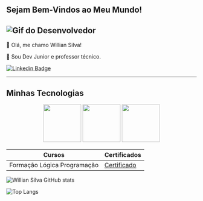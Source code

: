 ## Sejam Bem-Vindos ao Meu Mundo!

![Gif do Desenvolvedor](https://i.gifer.com/9ZnV.gif)
-----
🥴 Olá, me chamo Willian Silva!

💬 Sou Dev Junior e professor técnico.

[![Linkedin Badge](https://img.shields.io/badge/-LinkedIn-blue?style=flat-square&logo=Linkedin&logoColor=white&link=https://br.linkedin.com/in//willian-ramos-da-silva-293890221)](https://www.linkedin.com/in/willian-ramos-da-silva-293890221/)

-----

## Minhas Tecnologias

<p align="center">
<img src="https://cdn.jsdelivr.net/gh/devicons/devicon@latest/icons/angular/angular-original.svg" width="100px">
<img src="https://cdn.jsdelivr.net/gh/devicons/devicon@latest/icons/javascript/javascript-original.svg" width="100px">
<img src="https://cdn.jsdelivr.net/gh/devicons/devicon@latest/icons/java/java-original.svg" width="100px">
<p>          


| Cursos                     | Certificados                                                    |
|----------------------------|-----------------------------------------------------------------|
| Formação Lógica Programação | [Certificado](https://hermes.dio.me/certificates/UIHPW9OL.pdf)  |



![Willian Silva GitHub stats](https://github-readme-stats.vercel.app/api?username=Wastiel&show_icons=true&theme=radical)

![Top Langs](https://github-readme-stats.vercel.app/api/top-langs/?username=Wastiel&hide_progress=true)